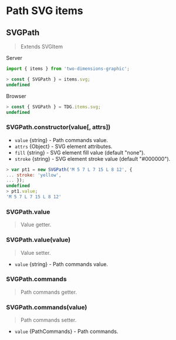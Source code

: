 # Path SVG items



## SVGPath

> Extends SVGItem

Server
```javascript
import { items } from 'two-dimensions-graphic';

> const { SVGPath } = items.svg;
undefined
```

Browser
```javascript
> const { SVGPath } = TDG.items.svg;
undefined
```


### SVGPath.constructor(value[, attrs])

- `value` {string} - Path commands value.
- `attrs` {Object} - SVG element attributes.
- `fill` {string} - SVG element fill value (default "none").
- `stroke` {string} - SVG element stroke value (default "#000000").

```javascript
> var pt1 = new SVGPath('M 5 7 L 7 15 L 8 12', {
... stroke: 'yellow',
... });
undefined
> pt1.value;
'M 5 7 L 7 15 L 8 12'
```


### SVGPath.value
> Value getter.


### SVGPath.value(value)
> Value setter.

- `value` {string} - Path commands value.


### SVGPath.commands
> Path commands getter.


### SVGPath.commands(value)
> Path commands setter.

- `value` {PathCommands} - Path commands.
